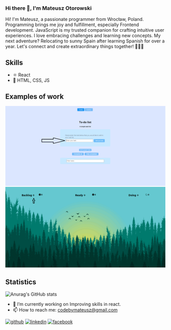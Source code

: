 ### Hi there 👋, I'm Mateusz Otorowski
Hi! I'm Mateusz, a passionate programmer from Wrocław, Poland. Programming brings me joy and fulfillment, especially Frontend development. JavaScript is my trusted companion for crafting intuitive user experiences. I love embracing challenges and learning new concepts. My next adventure? Relocating to sunny Spain after learning Spanish for over a year. Let's connect and create extraordinary things together! 🌟🤝🚀

## Skills

* ⚛️ React
* 📱 HTML, CSS, JS

## Examples of work

<img src="https://github.com/MyNameIsNotMateusz/New-Tasks-React/blob/main/public/New-Tasks-React.gif" width="500" />

<img src="https://github.com/MyNameIsNotMateusz/MyNameIsNotMateusz/blob/main/Task-Tracker-App.gif" width="500" />

## Statistics

![Anurag's GitHub stats](https://github-readme-stats.vercel.app/api?username=mynameisnotmateusz&show_icons=true&theme=radical)


- 🔭 I’m currently working on Improving skills in react. 
- 📫 How to reach me: codebymateusz@gmail.com 

[<img src='https://cdn.jsdelivr.net/npm/simple-icons@3.0.1/icons/github.svg' alt='github' height='40'>](https://github.com/https://github.com/MyNameIsNotMateusz/)  [<img src='https://cdn.jsdelivr.net/npm/simple-icons@3.0.1/icons/linkedin.svg' alt='linkedin' height='40'>](https://www.linkedin.com/in/https://www.linkedin.com/in/mateusz-otorowski-28721b278//)  [<img src='https://cdn.jsdelivr.net/npm/simple-icons@3.0.1/icons/facebook.svg' alt='facebook' height='40'>](https://www.facebook.com/https://www.facebook.com/mateusz.otorowski/)  

